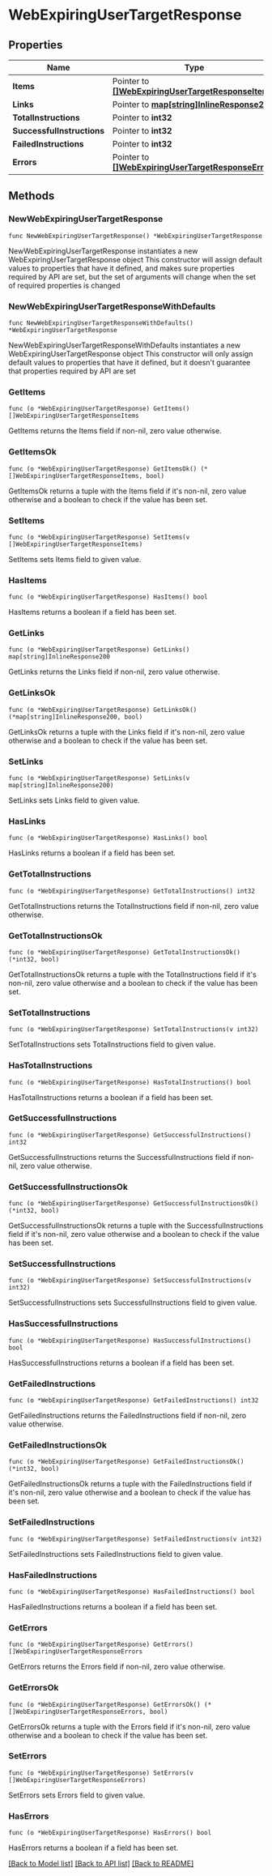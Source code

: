 # WebExpiringUserTargetResponse

## Properties

Name | Type | Description | Notes
------------ | ------------- | ------------- | -------------
**Items** | Pointer to [**[]WebExpiringUserTargetResponseItems**](WebExpiringUserTargetResponseItems.md) |  | [optional] 
**Links** | Pointer to [**map[string]InlineResponse200**](InlineResponse200.md) |  | [optional] 
**TotalInstructions** | Pointer to **int32** |  | [optional] 
**SuccessfulInstructions** | Pointer to **int32** |  | [optional] 
**FailedInstructions** | Pointer to **int32** |  | [optional] 
**Errors** | Pointer to [**[]WebExpiringUserTargetResponseErrors**](WebExpiringUserTargetResponseErrors.md) |  | [optional] 

## Methods

### NewWebExpiringUserTargetResponse

`func NewWebExpiringUserTargetResponse() *WebExpiringUserTargetResponse`

NewWebExpiringUserTargetResponse instantiates a new WebExpiringUserTargetResponse object
This constructor will assign default values to properties that have it defined,
and makes sure properties required by API are set, but the set of arguments
will change when the set of required properties is changed

### NewWebExpiringUserTargetResponseWithDefaults

`func NewWebExpiringUserTargetResponseWithDefaults() *WebExpiringUserTargetResponse`

NewWebExpiringUserTargetResponseWithDefaults instantiates a new WebExpiringUserTargetResponse object
This constructor will only assign default values to properties that have it defined,
but it doesn't guarantee that properties required by API are set

### GetItems

`func (o *WebExpiringUserTargetResponse) GetItems() []WebExpiringUserTargetResponseItems`

GetItems returns the Items field if non-nil, zero value otherwise.

### GetItemsOk

`func (o *WebExpiringUserTargetResponse) GetItemsOk() (*[]WebExpiringUserTargetResponseItems, bool)`

GetItemsOk returns a tuple with the Items field if it's non-nil, zero value otherwise
and a boolean to check if the value has been set.

### SetItems

`func (o *WebExpiringUserTargetResponse) SetItems(v []WebExpiringUserTargetResponseItems)`

SetItems sets Items field to given value.

### HasItems

`func (o *WebExpiringUserTargetResponse) HasItems() bool`

HasItems returns a boolean if a field has been set.

### GetLinks

`func (o *WebExpiringUserTargetResponse) GetLinks() map[string]InlineResponse200`

GetLinks returns the Links field if non-nil, zero value otherwise.

### GetLinksOk

`func (o *WebExpiringUserTargetResponse) GetLinksOk() (*map[string]InlineResponse200, bool)`

GetLinksOk returns a tuple with the Links field if it's non-nil, zero value otherwise
and a boolean to check if the value has been set.

### SetLinks

`func (o *WebExpiringUserTargetResponse) SetLinks(v map[string]InlineResponse200)`

SetLinks sets Links field to given value.

### HasLinks

`func (o *WebExpiringUserTargetResponse) HasLinks() bool`

HasLinks returns a boolean if a field has been set.

### GetTotalInstructions

`func (o *WebExpiringUserTargetResponse) GetTotalInstructions() int32`

GetTotalInstructions returns the TotalInstructions field if non-nil, zero value otherwise.

### GetTotalInstructionsOk

`func (o *WebExpiringUserTargetResponse) GetTotalInstructionsOk() (*int32, bool)`

GetTotalInstructionsOk returns a tuple with the TotalInstructions field if it's non-nil, zero value otherwise
and a boolean to check if the value has been set.

### SetTotalInstructions

`func (o *WebExpiringUserTargetResponse) SetTotalInstructions(v int32)`

SetTotalInstructions sets TotalInstructions field to given value.

### HasTotalInstructions

`func (o *WebExpiringUserTargetResponse) HasTotalInstructions() bool`

HasTotalInstructions returns a boolean if a field has been set.

### GetSuccessfulInstructions

`func (o *WebExpiringUserTargetResponse) GetSuccessfulInstructions() int32`

GetSuccessfulInstructions returns the SuccessfulInstructions field if non-nil, zero value otherwise.

### GetSuccessfulInstructionsOk

`func (o *WebExpiringUserTargetResponse) GetSuccessfulInstructionsOk() (*int32, bool)`

GetSuccessfulInstructionsOk returns a tuple with the SuccessfulInstructions field if it's non-nil, zero value otherwise
and a boolean to check if the value has been set.

### SetSuccessfulInstructions

`func (o *WebExpiringUserTargetResponse) SetSuccessfulInstructions(v int32)`

SetSuccessfulInstructions sets SuccessfulInstructions field to given value.

### HasSuccessfulInstructions

`func (o *WebExpiringUserTargetResponse) HasSuccessfulInstructions() bool`

HasSuccessfulInstructions returns a boolean if a field has been set.

### GetFailedInstructions

`func (o *WebExpiringUserTargetResponse) GetFailedInstructions() int32`

GetFailedInstructions returns the FailedInstructions field if non-nil, zero value otherwise.

### GetFailedInstructionsOk

`func (o *WebExpiringUserTargetResponse) GetFailedInstructionsOk() (*int32, bool)`

GetFailedInstructionsOk returns a tuple with the FailedInstructions field if it's non-nil, zero value otherwise
and a boolean to check if the value has been set.

### SetFailedInstructions

`func (o *WebExpiringUserTargetResponse) SetFailedInstructions(v int32)`

SetFailedInstructions sets FailedInstructions field to given value.

### HasFailedInstructions

`func (o *WebExpiringUserTargetResponse) HasFailedInstructions() bool`

HasFailedInstructions returns a boolean if a field has been set.

### GetErrors

`func (o *WebExpiringUserTargetResponse) GetErrors() []WebExpiringUserTargetResponseErrors`

GetErrors returns the Errors field if non-nil, zero value otherwise.

### GetErrorsOk

`func (o *WebExpiringUserTargetResponse) GetErrorsOk() (*[]WebExpiringUserTargetResponseErrors, bool)`

GetErrorsOk returns a tuple with the Errors field if it's non-nil, zero value otherwise
and a boolean to check if the value has been set.

### SetErrors

`func (o *WebExpiringUserTargetResponse) SetErrors(v []WebExpiringUserTargetResponseErrors)`

SetErrors sets Errors field to given value.

### HasErrors

`func (o *WebExpiringUserTargetResponse) HasErrors() bool`

HasErrors returns a boolean if a field has been set.


[[Back to Model list]](../README.md#documentation-for-models) [[Back to API list]](../README.md#documentation-for-api-endpoints) [[Back to README]](../README.md)


